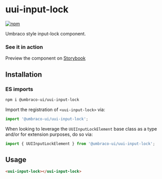 # uui-input-lock

[![npm](https://img.shields.io/npm/v/@umbraco-ui/uui-input-lock?logoColor=%231B264F)](https://www.npmjs.com/package/@umbraco-ui/uui-input-lock)

Umbraco style input-lock component.

### See it in action

Preview the component on [Storybook](https://uui.umbraco.com/?path=/docs/uui-input-lock--docs)

## Installation

### ES imports

```zsh
npm i @umbraco-ui/uui-input-lock
```

Import the registration of `<uui-input-lock>` via:

```javascript
import '@umbraco-ui/uui-input-lock';
```

When looking to leverage the `UUIInputLockElement` base class as a type and/or for extension purposes, do so via:

```javascript
import { UUIInputLockElement } from '@umbraco-ui/uui-input-lock';
```

## Usage

```html
<uui-input-lock></uui-input-lock>
```
